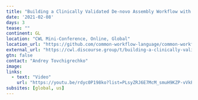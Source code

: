 ```yaml
---
title: "Building a Clinically Validated De-novo Assembly Workflow with CWL and Galaxy"
date: '2021-02-08'
days: 3
tease: ""
continent: GL
location: "CWL Mini-Conference, Online, Global"
location_url: "https://github.com/common-workflow-language/common-workflow-language/wiki/2021-CWL-Mini-Conference"
external_url: "https://cwl.discourse.group/t/building-a-clinically-validated-de-novo-assembly-workflow-with-cwl-and-galaxy/262"
gtn: false
contact: "Andrey Tovchigrechko"
image:
links:
  - text: "Video"
    url: "https://youtu.be/rdyc0P198ko?list=PLsyZRJ6E7McM_smuH9KZP-vVkPzBdVPuU"
subsites: [global, us]
---
```

